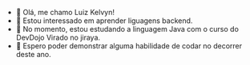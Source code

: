 - 👋 Olá, me chamo Luiz Kelvyn!
- 👀 Estou interessado em aprender liguagens backend.
- 🌱 No momento, estou estudando a linguagem Java com o curso do DevDojo Virado no jiraya.
- 💞️ Espero poder demonstrar alguma habilidade de codar no decorrer deste ano.
